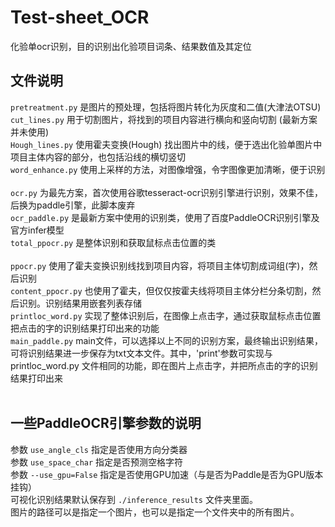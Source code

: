 # Test-sheet_OCR
化验单ocr识别，目的识别出化验项目词条、结果数值及其定位

## 文件说明
`pretreatment.py`   是图片的预处理，包括将图片转化为灰度和二值(大津法OTSU)</br>
`cut_lines.py`   用于切割图片，将找到的项目内容进行横向和竖向切割 (最新方案并未使用)</br>
`Hough_lines.py`   使用霍夫变换(Hough) 找出图片中的线，便于选出化验单图片中项目主体内容的部分，也包括沿线的横切竖切</br>
`word_enhance.py`   使用上采样的方法，对图像增强，令字图像更加清晰，便于识别</br></br>
`ocr.py`   为最先方案，首次使用谷歌tesseract-ocr识别引擎进行识别，效果不佳，后换为paddle引擎，此脚本废弃</br>
`ocr_paddle.py`   是最新方案中使用的识别类，使用了百度PaddleOCR识别引擎及官方infer模型</br>
`total_ppocr.py`   是整体识别和获取鼠标点击位置的类</br></br>
`ppocr.py`   使用了霍夫变换识别线找到项目内容，将项目主体切割成词组(字)，然后识别</br>
`content_ppocr.py`   也使用了霍夫，但仅仅按霍夫线将项目主体分栏分条切割，然后识别。识别结果用嵌套列表存储</br>
`printloc_word.py`   实现了整体识别后，在图像上点击字，通过获取鼠标点击位置把点击的字的识别结果打印出来的功能</br>
`main_paddle.py`   main文件，可以选择以上不同的识别方案，最终输出识别结果，可将识别结果进一步保存为txt文本文件。其中，'print'参数可实现与 printloc_word.py 文件相同的功能，即在图片上点击字，并把所点击的字的识别结果打印出来</br></br>
## 一些PaddleOCR引擎参数的说明
参数 `use_angle_cls` 指定是否使用方向分类器</br>
参数 `use_space_char` 指定是否预测空格字符</br>
参数 `--use_gpu=False` 指定是否使用GPU加速（与是否为Paddle是否为GPU版本挂钩）</br>
可视化识别结果默认保存到 `./inference_results` 文件夹里面。</br>
图片的路径可以是指定一个图片，也可以是指定一个文件夹中的所有图片。</br>
